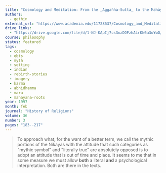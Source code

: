 ```yaml
---
title: "Cosmology and Meditation: From the _Aggañña-Sutta_ to the Mahāyāna"
authors:
  - gethin
external_url: "https://www.academia.edu/11728537/Cosmology_and_Meditation_From_the_Aggañña-Sutta_to_the_Mahāyāna"
drive_links:
  - "https://drive.google.com/file/d/1-NJ-KApIj7cs3oaDOFzhALrKN6a3wYwO/view?usp=drivesdk"
course: philosophy
status: featured
tags:
  - cosmology
  - ebts
  - myth
  - setting
  - indian
  - rebirth-stories
  - imagery
  - karma
  - abhidhamma
  - mara
  - mahayana-roots
year: 1997
month: feb
journal: "History of Religions"
volume: 36
number: 3
pages: "183--217"
---
```


> To approach what, for the want of a better term, we call the mythic portions of the Nikayas with the attitude that such categories as "mythic symbol" and "literally true" are absolutely opposed is to adopt an attitude that is out of time and place. It seems to me that in some measure we must allow **both** a literal **and** a psychological interpretation. Both are there in the texts.
